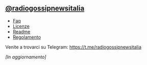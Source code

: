 ## [@radiogossipnewsitalia](https://t.me/radiogossipnewsitalia)
- [Faq](https://github.com/Radio-Gossip-News-Italia/Documenti/blob/main/Faq.md)
- [Licenze](https://github.com/Radio-Gossip-News-Italia/Documenti/blob/main/License.md)
- [Readme](https://github.com/Radio-Gossip-News-Italia/Documenti/blob/main/Readme.md)
- [Regolamento](https://github.com/Radio-Gossip-News-Italia/Documenti/blob/main/Regolamento.md)

Venite a trovarci su Telegram: https://t.me/radiogossipnewsitalia

*[In aggiornamento]*
